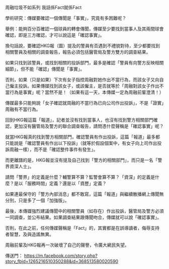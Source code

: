 周融垃圾不如系列
我話係Fact就係Fact

學術研究：傳媒要確認一個傳聞是「事實」，究竟有多困難呢？

舉例：能夠百分百確認一個球員的轉會傳聞，傳媒至少要找到當事人及其兩間球會確認，即是三方確認，才可以說這是「確認事實」。

換句話說，要確認HKG報（圖）提及的警員有否遇到不禮貌對待，至少都要找到相關警員及相關的調查報告，報告必須包括醫管局及警方雙方的調查結果。

如果只找到該警員，或找到相關的投訴部門，最多是確認「警員有向警方反映相關細節」，但不能「確認」傳聞是「事實」。

否則，如果（只是如果）下次有女子指控周融對她作出不當行為，而該女子又向自己僱主投訴。如果傳媒找到該女子，或該僱主，是否就等於「周融對該女子作出不當行為是事實」呢？當然不是！（如果有這一天，本傳媒一定為周融前輩澄清！）

傳媒最多只能夠說「女子確認就周融的不當行為已向公司作出投訴」，不是「證實」周融有不當行為。

回到HKG報這篇「報道」，記者並沒有找到當事人，也沒有找到警方相關部門確認，更加沒有醫管局及警方的聯合調查報告，請問憑什麼聲稱是「確認事實」呢？

就當HKG報真的找到警方相關部門，確認警員有作出投訴，這篇「報道」最多都只能說是「確認警員有作出以下投訴」（就等於假設個案中，有女子向上司作出投訴周融一樣），而不是「確認整件事件有發生」。

而更離譜的是，HKG報並沒有提及自己找到「警方的相關部門」，而只是一名「警界資深人士」。

請問「警界」的定義是什麼？輔警算不算？監警會算不算？「資深」的定義是什麼？是以「服務時間」定義？還是以「資歷」定義？

如果連最保守的「警方內部消息」都不敢寫，這篇「報道」與繼續散播網上傳聞無分別，只是多了一個「加強版」。

最後，本傳媒強烈建議傳聞中的相關警員（如存在）作出投訴，醫管局及警方必須一同調查，並公布結果。如果調查結果跟傳聞吻合，傳媒就可以說「確認事實」。

否則，在此之前，任何傳媒聲稱是「Fact」的，其實都是在誤導讀者，侮辱支持者智慧，及與造謠無異。

周融前輩及HKG報再一次破壞了自己的聲譽，令廣大網民失望。

傳送門：
https://m.facebook.com/story.php?story_fbid=1265216510350288&id=368513580020590